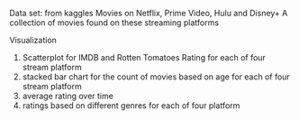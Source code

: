 Data set: from kaggles
Movies on Netflix, Prime Video, Hulu and Disney+
A collection of movies found on these streaming platforms

Visualization
1. Scatterplot for IMDB and Rotten Tomatoes Rating for each of four stream platform
2. stacked bar chart for the count of movies based on age for each of four stream platform
3. average rating over time
4. ratings based on different genres for each of four platform
